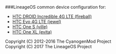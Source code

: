 ###LineageOS common device configuration for:
* [HTC DROID Incredible 4G LTE (fireball)](https://github.com/LineageOS/android_device_htc_fireball)
* [HTC Evo 4G LTE (jewel)](https://github.com/LineageOS/android_device_htc_jewel)
* [HTC One S (ville)](https://github.com/LineageOS/android_device_htc_ville)
* [HTC One XL (evita)](https://github.com/LineageOS/android_device_htc_evita)

Copyright (C) 2012-2016 The CyanogenMod Project  
Copyright (C) 2017 The LineageOS Project
